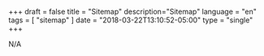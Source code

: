 +++
draft = false
title = "Sitemap"
description="Sitemap"
language = "en"
tags = [
    "sitemap"
]
date = "2018-03-22T13:10:52-05:00"
type = "single"
+++

N/A
